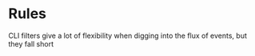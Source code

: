 # Rules

CLI filters give a lot of flexibility when digging into the flux of events, but they fall short 